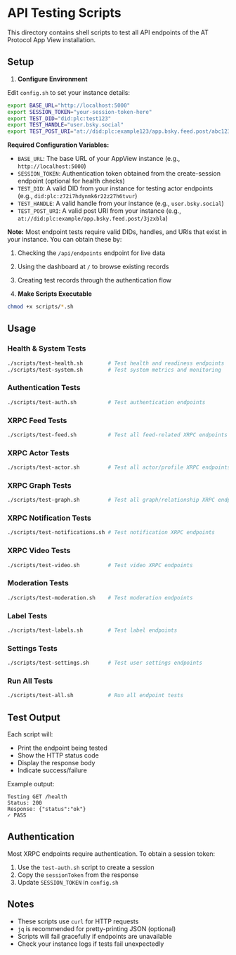 # API Testing Scripts

This directory contains shell scripts to test all API endpoints of the AT Protocol App View installation.

## Setup

1. **Configure Environment**

Edit `config.sh` to set your instance details:
```bash
export BASE_URL="http://localhost:5000"
export SESSION_TOKEN="your-session-token-here"
export TEST_DID="did:plc:test123"
export TEST_HANDLE="user.bsky.social"
export TEST_POST_URI="at://did:plc:example123/app.bsky.feed.post/abc123"
```

**Required Configuration Variables:**
- `BASE_URL`: The base URL of your AppView instance (e.g., `http://localhost:5000`)
- `SESSION_TOKEN`: Authentication token obtained from the create-session endpoint (optional for health checks)
- `TEST_DID`: A valid DID from your instance for testing actor endpoints (e.g., `did:plc:z72i7hdynmk6r22z27h6tvur`)
- `TEST_HANDLE`: A valid handle from your instance (e.g., `user.bsky.social`)
- `TEST_POST_URI`: A valid post URI from your instance (e.g., `at://did:plc:example/app.bsky.feed.post/3jzxbla`)

**Note:** Most endpoint tests require valid DIDs, handles, and URIs that exist in your instance. You can obtain these by:
1. Checking the `/api/endpoints` endpoint for live data
2. Using the dashboard at `/` to browse existing records
3. Creating test records through the authentication flow

2. **Make Scripts Executable**
```bash
chmod +x scripts/*.sh
```

## Usage

### Health & System Tests
```bash
./scripts/test-health.sh        # Test health and readiness endpoints
./scripts/test-system.sh        # Test system metrics and monitoring
```

### Authentication Tests
```bash
./scripts/test-auth.sh          # Test authentication endpoints
```

### XRPC Feed Tests
```bash
./scripts/test-feed.sh          # Test all feed-related XRPC endpoints
```

### XRPC Actor Tests
```bash
./scripts/test-actor.sh         # Test all actor/profile XRPC endpoints
```

### XRPC Graph Tests
```bash
./scripts/test-graph.sh         # Test all graph/relationship XRPC endpoints
```

### XRPC Notification Tests
```bash
./scripts/test-notifications.sh # Test notification XRPC endpoints
```

### XRPC Video Tests
```bash
./scripts/test-video.sh         # Test video XRPC endpoints
```

### Moderation Tests
```bash
./scripts/test-moderation.sh    # Test moderation endpoints
```

### Label Tests
```bash
./scripts/test-labels.sh        # Test label endpoints
```

### Settings Tests
```bash
./scripts/test-settings.sh      # Test user settings endpoints
```

### Run All Tests
```bash
./scripts/test-all.sh           # Run all endpoint tests
```

## Test Output

Each script will:
- Print the endpoint being tested
- Show the HTTP status code
- Display the response body
- Indicate success/failure

Example output:
```
Testing GET /health
Status: 200
Response: {"status":"ok"}
✓ PASS
```

## Authentication

Most XRPC endpoints require authentication. To obtain a session token:

1. Use the `test-auth.sh` script to create a session
2. Copy the `sessionToken` from the response
3. Update `SESSION_TOKEN` in `config.sh`

## Notes

- These scripts use `curl` for HTTP requests
- `jq` is recommended for pretty-printing JSON (optional)
- Scripts will fail gracefully if endpoints are unavailable
- Check your instance logs if tests fail unexpectedly
